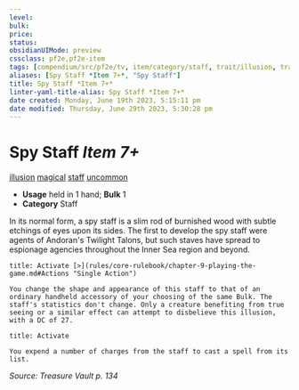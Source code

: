 ```yaml
---
level:
bulk:
price:
status:
obsidianUIMode: preview
cssclass: pf2e,pf2e-item
tags: [compendium/src/pf2e/tv, item/category/staff, trait/illusion, trait/magical, trait/staff, trait/uncommon]
aliases: [Spy Staff *Item 7+*, "Spy Staff"]
title: Spy Staff *Item 7+*
linter-yaml-title-alias: Spy Staff *Item 7+*
date created: Monday, June 19th 2023, 5:15:11 pm
date modified: Thursday, June 29th 2023, 5:30:28 pm
---
```


# Spy Staff *Item 7+*

[illusion](rules/traits/illusion.md) [magical](rules/traits/magical.md) [staff](rules/traits/staff.md) [uncommon](rules/traits/uncommon.md)  

- **Usage** held in 1 hand; **Bulk** 1
- **Category** Staff

In its normal form, a spy staff is a slim rod of burnished wood with subtle etchings of eyes upon its sides. The first to develop the spy staff were agents of Andoran's Twilight Talons, but such staves have spread to espionage agencies throughout the Inner Sea region and beyond.

```ad-embed-ability
title: Activate [>](rules/core-rulebook/chapter-9-playing-the-game.md#Actions "Single Action")

You change the shape and appearance of this staff to that of an ordinary handheld accessory of your choosing of the same Bulk. The staff's statistics don't change. Only a creature benefiting from true seeing or a similar effect can attempt to disbelieve this illusion, with a DC of 27.
```

```ad-embed-ability
title: Activate

You expend a number of charges from the staff to cast a spell from its list.
```

*Source: Treasure Vault p. 134*
